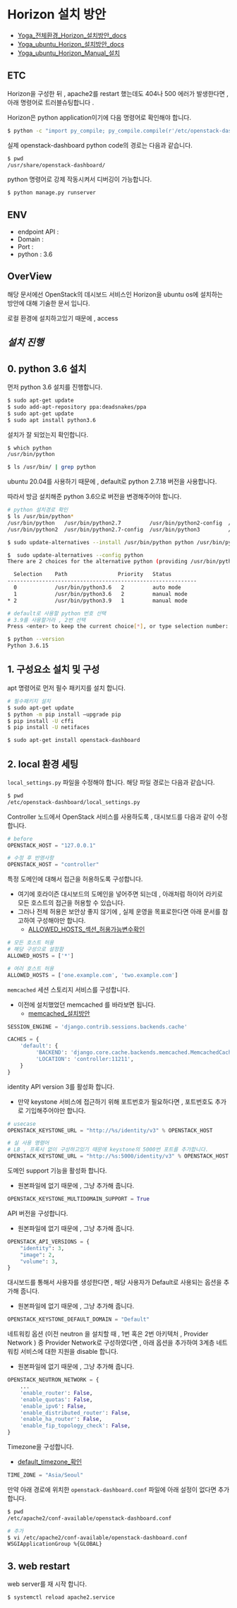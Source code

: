 # Horizon 설치 방안
- [Yoga_전체환경_Horizon_설치방안_docs](https://docs.openstack.org/horizon/xena/install/)
- [Yoga_ubuntu_Horizon_설치방안_docs](https://docs.openstack.org/horizon/xena/install/install-ubuntu.html)
- [Yoga_ubuntu_Horizon_Manual_설치](https://docs.openstack.org/horizon/latest/install/from-source.html#deployment)

## ETC
Horizon을 구성한 뒤 , apache2를 restart 했는데도 404나 500 에러가 발생한다면 , 아래 명령어로 트러블슈팅합니다 .

Horizon은 python application이기에 다음 명령어로 확인해야 합니다.
```bash
$ python -c "import py_compile; py_compile.compile(r'/etc/openstack-dashboard/local_settings.py')"
```

실제 openstack-dashboard python code의 경로는 다음과 같습니다.
```bash
$ pwd
/usr/share/openstack-dashboard/
```

python 명령어로 강제 작동시켜서 디버깅이 가능합니다.
```bash
$ python manage.py runserver
```

## ENV
- endpoint API : 
- Domain : 
- Port :  
- python : 3.6

## OverView
해당 문서에선 OpenStack의 데시보드 서비스인 Horizon을 ubuntu os에 설치하는 방안에 대해 기술한 문서 입니다.

로컬 환경에 설치하고있기 때문에 , access

## ***설치 진행***
## 0. python 3.6 설치
먼저 python 3.6 설치를 진행합니다.

```bash
$ sudo apt-get update
$ sudo add-apt-repository ppa:deadsnakes/ppa
$ sudo apt-get update
$ sudo apt install python3.6
```

설치가 잘 되었는지 확인합니다.
```bash
$ which python
/usr/bin/python

$ ls /usr/bin/ | grep python
```

ubuntu 20.04를 사용하기 때문에 , default로 python 2.7.18 버전을 사용합니다.

따라서 방금 설치해준 python 3.6으로 버전을 변경해주어야 합니다.
```bash
# python 설치경로 확인
$ ls /usr/bin/python*
/usr/bin/python   /usr/bin/python2.7         /usr/bin/python2-config  /usr/bin/python3.6   /usr/bin/python3.8         /usr/bin/python3.9       /usr/bin/python3-pbr    /usr/bin/python-config
/usr/bin/python2  /usr/bin/python2.7-config  /usr/bin/python3         /usr/bin/python3.6m  /usr/bin/python3.8-config  /usr/bin/python3-config  /usr/bin/python3-unit2

$ sudo update-alternatives --install /usr/bin/python python /usr/bin/python3.6 1

$  sudo update-alternatives --config python
There are 2 choices for the alternative python (providing /usr/bin/python).

  Selection    Path                Priority   Status
------------------------------------------------------------
  0            /usr/bin/python3.6   2         auto mode
  1            /usr/bin/python3.6   2         manual mode
* 2            /usr/bin/python3.9   1         manual mode

# default로 사용할 python 번호 선택 
# 3.9를 사용할거라 , 2번 선택
Press <enter> to keep the current choice[*], or type selection number: 2 

$ python --version
Python 3.6.15
```

## 1. 구성요소 설치 및 구성
apt 명령어로 먼저 필수 패키지를 설치 합니다.
```bash
# 필수패키지 설치
$ sudo apt-get update
$ python -m pip install –upgrade pip
$ pip install -U cffi
$ pip install -U netifaces

$ sudo apt-get install openstack-dashboard
```

## 2. local 환경 세팅
```local_settings.py``` 파일을 수정해야 합니다. 해당 파일 경로는 다음과 같습니다.

```bash
$ pwd
/etc/openstack-dashboard/local_settings.py 
```

Controller 노드에서 OpenStack 서비스를 사용하도록 , 대시보드를 다음과 같이 수정합니다.
```py
# before
OPENSTACK_HOST = "127.0.0.1"

# 수정 후 반영사항
OPENSTACK_HOST = "controller"
```

특정 도메인에 대해서 접근을 허용하도록 구성합니다.
- 여기에 호라이즌 대시보드의 도메인을 넣어주면 되는데 , 아래처럼 하이어 라키로 모든 호스트의 접근을 허용할 수 있습니다.
- 그러나 전체 허용은 보안상 좋지 않기에 , 실제 운영을 목표로한다면 
아래 문서를 참고하여 구성해야만 합니다.
    - [ALLOWED_HOSTS_섹션_허용가능변수확인](https://docs.djangoproject.com/en/dev/ref/settings/#allowed-hosts)
```py
# 모든 호스트 허용
# 해당 구성으로 설정함
ALLOWED_HOSTS = ['*']

# 여러 호스트 허용
ALLOWED_HOSTS = ['one.example.com', 'two.example.com']
```

```memcached``` 세션 스토리지 서비스를 구성합니다.
- 이전에 설치했었던 memcached 를 바라보면 됩니다.
    - [memcached_설치방안](/OpenStack/OpenStack_%EC%84%A4%EC%B9%98%EB%B0%A9%EC%95%88/Memcached.md)
```py
SESSION_ENGINE = 'django.contrib.sessions.backends.cache'

CACHES = {
    'default': {
         'BACKEND': 'django.core.cache.backends.memcached.MemcachedCache',
         'LOCATION': 'controller:11211',
    }
}
```

identity API version 3를 활성화 합니다.
- 만약 keystone 서비스에 접근하기 위해 포트번호가 필요하다면 , 포트번호도 추가로 기입해주어야만 합니다.
```py
# usecase
OPENSTACK_KEYSTONE_URL = "http://%s/identity/v3" % OPENSTACK_HOST

# 실 사용 명령어
# LB , 프록시 없이 구성하고있기 때문에 keystone의 5000번 포트를 추가합니다.
OPENSTACK_KEYSTONE_URL = "http://%s:5000/identity/v3" % OPENSTACK_HOST
```

도메인 support 기능을 활성화 합니다.
- 원본파일에 없기 때문에 , 그냥 추가해 줍니다.
```py
OPENSTACK_KEYSTONE_MULTIDOMAIN_SUPPORT = True
```

API 버전을 구성합니다.
- 원본파일에 없기 때문에 , 그냥 추가해 줍니다.
```py
OPENSTACK_API_VERSIONS = {
    "identity": 3,
    "image": 2,
    "volume": 3,
}
```

대시보드를 통해서 사용자를 생성한다면 , 해당 사용자가 Default로 사용되는 옵션을 추가해 줍니다.
- 원본파일에 없기 때문에 , 그냥 추가해 줍니다.
```py
OPENSTACK_KEYSTONE_DEFAULT_DOMAIN = "Default"
```

네트워킹 옵션 (이전 neutron 을 설치할 때 , 1번 혹은 2번 아키텍처 ,  Provider Network ) 중  Provider Network로 구성하였다면 , 아래 옵션을 추가하여 3계층 네트워킹 서비스에 대한 지원을 disable 합니다.
- 원본파일에 없기 때문에 , 그냥 추가해 줍니다.
```py
OPENSTACK_NEUTRON_NETWORK = {
    ...
    'enable_router': False,
    'enable_quotas': False,
    'enable_ipv6': False,
    'enable_distributed_router': False,
    'enable_ha_router': False,
    'enable_fip_topology_check': False,
}
```

Timezone을 구성합니다.
- [default_timezone_확인](https://en.wikipedia.org/wiki/List_of_tz_database_time_zones)
```py
TIME_ZONE = "Asia/Seoul"
```

만약 아래 경로에 위치한 ```openstack-dashboard.conf``` 파일에 아래 설정이 없다면 추가합니다.
```bash
$ pwd
/etc/apache2/conf-available/openstack-dashboard.conf

# 추가
$ vi /etc/apache2/conf-available/openstack-dashboard.conf
WSGIApplicationGroup %{GLOBAL}
```

## 3. web restart
web server를 재 시작 합니다.
```bash
$ systemctl reload apache2.service
```